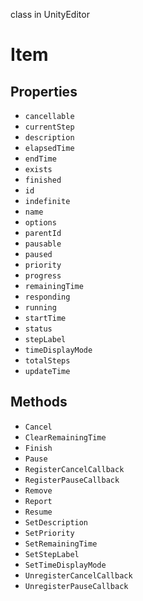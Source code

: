 class in UnityEditor
# Item

## Properties
- `cancellable`
- `currentStep`
- `description`
- `elapsedTime`
- `endTime`
- `exists`
- `finished`
- `id`
- `indefinite`
- `name`
- `options`
- `parentId`
- `pausable`
- `paused`
- `priority`
- `progress`
- `remainingTime`
- `responding`
- `running`
- `startTime`
- `status`
- `stepLabel`
- `timeDisplayMode`
- `totalSteps`
- `updateTime`
## Methods
- `Cancel`
- `ClearRemainingTime`
- `Finish`
- `Pause`
- `RegisterCancelCallback`
- `RegisterPauseCallback`
- `Remove`
- `Report`
- `Resume`
- `SetDescription`
- `SetPriority`
- `SetRemainingTime`
- `SetStepLabel`
- `SetTimeDisplayMode`
- `UnregisterCancelCallback`
- `UnregisterPauseCallback`

